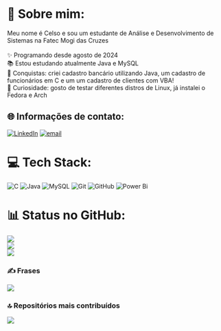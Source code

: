 # 💫 Sobre mim:
Meu nome é Celso e sou um estudante de Análise e Desenvolvimento de Sistemas na Fatec Mogi das Cruzes<br><br>✨ Programando desde agosto de 2024<br>📚 Estou estudando atualmente Java e MySQL<br>🎯 Conquistas: criei cadastro bancário utilizando Java, um cadastro de funcionários em C e um um cadastro de clientes com VBA!<br>🎲 Curiosidade: gosto de testar diferentes distros de Linux, já instalei o Fedora e Arch


## 🌐 Informações de contato:
[![LinkedIn](https://img.shields.io/badge/LinkedIn-%230077B5.svg?logo=linkedin&logoColor=white)](https://linkedin.com/in/www.linkedin.com/in/celso-borges-90523525b) [![email](https://img.shields.io/badge/Email-D14836?logo=gmail&logoColor=white)](mailto:borgesdesantanavicentecelso@gmail.com) 

# 💻 Tech Stack:
![C](https://img.shields.io/badge/c-%2300599C.svg?style=for-the-badge&logo=c&logoColor=white) ![Java](https://img.shields.io/badge/java-%23ED8B00.svg?style=for-the-badge&logo=openjdk&logoColor=white) ![MySQL](https://img.shields.io/badge/mysql-4479A1.svg?style=for-the-badge&logo=mysql&logoColor=white) ![Git](https://img.shields.io/badge/git-%23F05033.svg?style=for-the-badge&logo=git&logoColor=white) ![GitHub](https://img.shields.io/badge/github-%23121011.svg?style=for-the-badge&logo=github&logoColor=white) ![Power Bi](https://img.shields.io/badge/power_bi-F2C811?style=for-the-badge&logo=powerbi&logoColor=black)
# 📊 Status no GitHub:
![](https://github-readme-stats.vercel.app/api?username=celsoB-dev&theme=dark&hide_border=false&include_all_commits=false&count_private=false)<br/>
![](https://nirzak-streak-stats.vercel.app/?user=celsoB-dev&theme=dark&hide_border=false)<br/>
![](https://github-readme-stats.vercel.app/api/top-langs/?username=celsoB-dev&theme=dark&hide_border=false&include_all_commits=false&count_private=false&layout=compact)

### ✍️ Frases
![](https://quotes-github-readme.vercel.app/api?type=horizontal&theme=radical)

### 🔝 Repositórios mais contribuídos
![](https://github-contributor-stats.vercel.app/api?username=celsoB-dev&limit=5&theme=dark&combine_all_yearly_contributions=true)

<!-- Proudly created with GPRM ( https://gprm.itsvg.in ) -->
